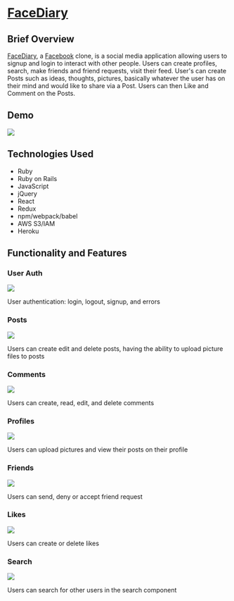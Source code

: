 # [FaceDiary](http://facediary.herokuapp.com/#/)

## Brief Overview
[FaceDiary](http://facediary.herokuapp.com/#/), a [Facebook](https://facebook.com) clone, is a social media application allowing users to signup and login to interact with other people. Users can create profiles, search, make friends and friend requests, visit their feed. User's can create Posts such as ideas, thoughts, pictures, basically whatever the user has on their mind and would like to share via a Post. Users can then Like and Comment on the Posts.
  
## Demo
![](https://media.giphy.com/media/87EqaNnmZdjeiiqhhc/giphy.gif)

## Technologies Used
  * Ruby
  * Ruby on Rails
  * JavaScript
  * jQuery
  * React
  * Redux
  * npm/webpack/babel
  * AWS S3/IAM
  * Heroku

## Functionality and Features

### User Auth 
![](https://media.giphy.com/media/ms02aY14yZDLZzTJqx/giphy.gif)

User authentication: login, logout, signup, and errors

### Posts
![](https://media.giphy.com/media/WU6mHhH7eSjXiwdFfY/giphy.gif)

Users can create edit and delete posts, having the ability to upload picture files to posts 

### Comments
![](https://media.giphy.com/media/e0OwnSvVVK7zlRD8ZG/giphy.gif)

Users can create, read, edit, and delete comments

### Profiles
![](https://media.giphy.com/media/ms02aY14yZDLZzTJqx/giphy.gif)

Users can upload pictures and view their posts on their profile

### Friends
![](https://media.giphy.com/media/ms02aY14yZDLZzTJqx/giphy.gif)

Users can send, deny or accept friend request

### Likes
![](https://media.giphy.com/media/ms02aY14yZDLZzTJqx/giphy.gif)

Users can create or delete likes

### Search
![](https://media.giphy.com/media/ms02aY14yZDLZzTJqx/giphy.gif)

Users can search for other users in the search component

